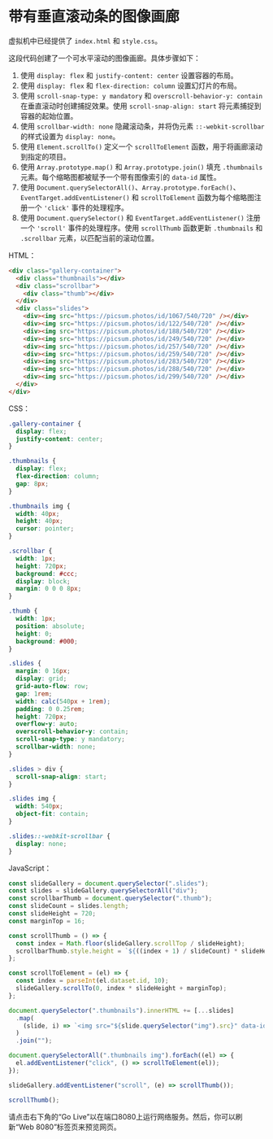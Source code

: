 # 带有垂直滚动条的图像画廊

虚拟机中已经提供了 `index.html` 和 `style.css`。

这段代码创建了一个可水平滚动的图像画廊。具体步骤如下：

1. 使用 `display: flex` 和 `justify-content: center` 设置容器的布局。
2. 使用 `display: flex` 和 `flex-direction: column` 设置幻灯片的布局。
3. 使用 `scroll-snap-type: y mandatory` 和 `overscroll-behavior-y: contain` 在垂直滚动时创建捕捉效果。使用 `scroll-snap-align: start` 将元素捕捉到容器的起始位置。
4. 使用 `scrollbar-width: none` 隐藏滚动条，并将伪元素 `::-webkit-scrollbar` 的样式设置为 `display: none`。
5. 使用 `Element.scrollTo()` 定义一个 `scrollToElement` 函数，用于将画廊滚动到指定的项目。
6. 使用 `Array.prototype.map()` 和 `Array.prototype.join()` 填充 `.thumbnails` 元素。每个缩略图都被赋予一个带有图像索引的 `data-id` 属性。
7. 使用 `Document.querySelectorAll()`、`Array.prototype.forEach()`、`EventTarget.addEventListener()` 和 `scrollToElement` 函数为每个缩略图注册一个 `'click'` 事件的处理程序。
8. 使用 `Document.querySelector()` 和 `EventTarget.addEventListener()` 注册一个 `'scroll'` 事件的处理程序。使用 `scrollThumb` 函数更新 `.thumbnails` 和 `.scrollbar` 元素，以匹配当前的滚动位置。

HTML：

```html
<div class="gallery-container">
  <div class="thumbnails"></div>
  <div class="scrollbar">
    <div class="thumb"></div>
  </div>
  <div class="slides">
    <div><img src="https://picsum.photos/id/1067/540/720" /></div>
    <div><img src="https://picsum.photos/id/122/540/720" /></div>
    <div><img src="https://picsum.photos/id/188/540/720" /></div>
    <div><img src="https://picsum.photos/id/249/540/720" /></div>
    <div><img src="https://picsum.photos/id/257/540/720" /></div>
    <div><img src="https://picsum.photos/id/259/540/720" /></div>
    <div><img src="https://picsum.photos/id/283/540/720" /></div>
    <div><img src="https://picsum.photos/id/288/540/720" /></div>
    <div><img src="https://picsum.photos/id/299/540/720" /></div>
  </div>
</div>
```

CSS：

```css
.gallery-container {
  display: flex;
  justify-content: center;
}

.thumbnails {
  display: flex;
  flex-direction: column;
  gap: 8px;
}

.thumbnails img {
  width: 40px;
  height: 40px;
  cursor: pointer;
}

.scrollbar {
  width: 1px;
  height: 720px;
  background: #ccc;
  display: block;
  margin: 0 0 0 8px;
}

.thumb {
  width: 1px;
  position: absolute;
  height: 0;
  background: #000;
}

.slides {
  margin: 0 16px;
  display: grid;
  grid-auto-flow: row;
  gap: 1rem;
  width: calc(540px + 1rem);
  padding: 0 0.25rem;
  height: 720px;
  overflow-y: auto;
  overscroll-behavior-y: contain;
  scroll-snap-type: y mandatory;
  scrollbar-width: none;
}

.slides > div {
  scroll-snap-align: start;
}

.slides img {
  width: 540px;
  object-fit: contain;
}

.slides::-webkit-scrollbar {
  display: none;
}
```

JavaScript：

```js
const slideGallery = document.querySelector(".slides");
const slides = slideGallery.querySelectorAll("div");
const scrollbarThumb = document.querySelector(".thumb");
const slideCount = slides.length;
const slideHeight = 720;
const marginTop = 16;

const scrollThumb = () => {
  const index = Math.floor(slideGallery.scrollTop / slideHeight);
  scrollbarThumb.style.height = `${((index + 1) / slideCount) * slideHeight}px`;
};

const scrollToElement = (el) => {
  const index = parseInt(el.dataset.id, 10);
  slideGallery.scrollTo(0, index * slideHeight + marginTop);
};

document.querySelector(".thumbnails").innerHTML += [...slides]
  .map(
    (slide, i) => `<img src="${slide.querySelector("img").src}" data-id="${i}">`
  )
  .join("");

document.querySelectorAll(".thumbnails img").forEach((el) => {
  el.addEventListener("click", () => scrollToElement(el));
});

slideGallery.addEventListener("scroll", (e) => scrollThumb());

scrollThumb();
```

请点击右下角的“Go Live”以在端口8080上运行网络服务。然后，你可以刷新“Web 8080”标签页来预览网页。
